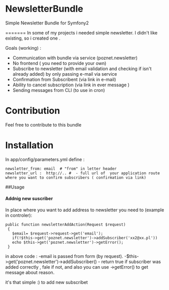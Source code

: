  
  
NewsletterBundle
================
Simple Newsletter Bundle  for  Symfony2


=======
In some  of my projects  i needed simple  newsletter. I didn't like existing, so i created one .
 
Goals (working) : 


 - Communication with bundle via service (poznet.newsletter)
 - No frontend ( you need  to provide your own)
 - Subscribe to newsletter (with  email validation and checking  if isn't already  added) by only  passing e-mail via service    
 - Confirmation from Subscribent  (via link in e-mail) 
 - Ability to cancel subscription (via  link  in ever message )  
 - Sending messages  from CLI (to use in cron)



Contribution
================
Feel free to contribute to this bundle


Installation 
================
In app/config/parameters.yml define :
```
newsletter_from: email  # "from" in letter header 
newsletter_url :  http://.. #  - full url of  your application route  where you want to confirm subscribers ( confirmation via link)
```
 
 ##Usage
 

#### Addnig  new suscriber
In place where you want  to add address  to newsletter  you need to  (example in controler): 

```
public function newsletterAddAction(Request $request)
 {
   $email= $request->request->get('email'); 
   if(!$this->get('poznet.newsletter')->addSubscriber('xx2@xx.pl'))         
   echo $this->get('poznet.newsletter')->getError();
 }
```

in above  code :
-email is passed from form (by request).
-$this->get('poznet.newsletter')->addSubscriber() - return true if subscriber was added correctly , fale if  not, and also  you  can use ->getError()  to get message about reason.



 it's  that  simple :) to add  new subscribet 
